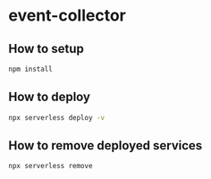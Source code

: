 # event-collector

## How to setup

```bash
npm install
```

## How to deploy

```bash
npx serverless deploy -v
```

## How to remove deployed services

```bash
npx serverless remove
```
